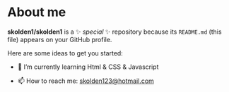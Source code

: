 # About me


**skolden1/skolden1** is a ✨ _special_ ✨ repository because its `README.md` (this file) appears on your GitHub profile.

Here are some ideas to get you started:


- 🌱 I’m currently learning Html & CSS & Javascript

- 📫 How to reach me: skolden123@hotmail.com


